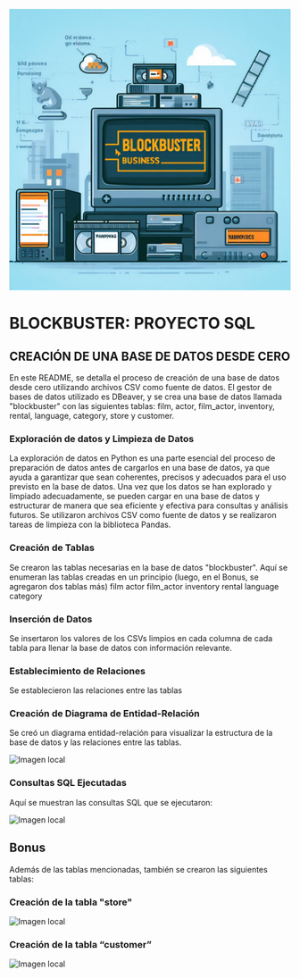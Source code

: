 ![Imagen local](images/blockbuster.jpeg)

# BLOCKBUSTER: PROYECTO SQL

## CREACIÓN DE UNA BASE DE DATOS DESDE CERO

En este README, se detalla el proceso de creación de una base de datos desde cero utilizando archivos CSV como fuente de datos. 
El gestor de bases de datos utilizado es DBeaver, y se crea una base de datos llamada "blockbuster" con las siguientes tablas: film, actor, film_actor, inventory, rental, language, category, store y customer.

### Exploración de datos y Limpieza de Datos

La exploración de datos en Python es una parte esencial del proceso de preparación de datos antes de cargarlos en una base de datos, ya que ayuda a garantizar que sean coherentes, precisos y adecuados para el uso previsto en la base de datos. 
Una vez que los datos se han explorado y limpiado adecuadamente, se pueden cargar en una base de datos y estructurar de manera que sea eficiente y efectiva para consultas y análisis futuros.
Se utilizaron archivos CSV como fuente de datos y se realizaron tareas de limpieza con la biblioteca Pandas.

### Creación de Tablas

Se crearon las tablas necesarias en la base de datos "blockbuster". Aquí se enumeran las tablas creadas en un principio (luego, en el Bonus, se agregaron dos tablas más)
    film
    actor
    film_actor
    inventory
    rental
    language
    category

### Inserción de Datos

Se insertaron los valores de los CSVs limpios  en cada columna de cada tabla para llenar la base de datos con información relevante.

### Establecimiento  de Relaciones

Se establecieron las relaciones entre las tablas 

### Creación de Diagrama de Entidad-Relación

Se creó un diagrama entidad-relación para visualizar la estructura de la base de datos y las relaciones entre las tablas.

![Imagen local](images/diagramaER)

### Consultas SQL Ejecutadas

Aquí se muestran las consultas SQL que se ejecutaron:

![Imagen local](images/queries)

## Bonus

Además de las tablas mencionadas, también se crearon las siguientes tablas:

### Creación de la tabla "store"

![Imagen local](images/store)

### Creación de la tabla “customer”

![Imagen local](images/customer)
